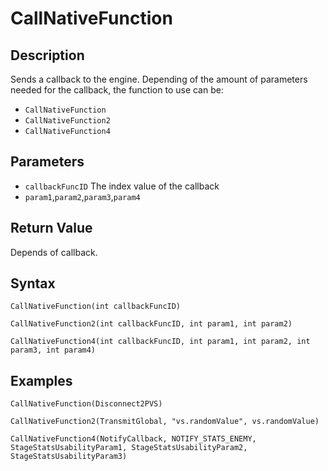 # CallNativeFunction

## Description
Sends a callback to the engine.
Depending of the amount of parameters needed for the callback, the function to use can be:
- `CallNativeFunction`
- `CallNativeFunction2`
- `CallNativeFunction4`

## Parameters
- `callbackFuncID`
The index value of the callback
- `param1`,`param2`,`param3`,`param4`

## Return Value
Depends of callback.

## Syntax
```
CallNativeFunction(int callbackFuncID)
```
```
CallNativeFunction2(int callbackFuncID, int param1, int param2)
```
```
CallNativeFunction4(int callbackFuncID, int param1, int param2, int param3, int param4)
```

## Examples
```
CallNativeFunction(Disconnect2PVS)
```
```
CallNativeFunction2(TransmitGlobal, "vs.randomValue", vs.randomValue)
```
```
CallNativeFunction4(NotifyCallback, NOTIFY_STATS_ENEMY, StageStatsUsabilityParam1, StageStatsUsabilityParam2, StageStatsUsabilityParam3)
```